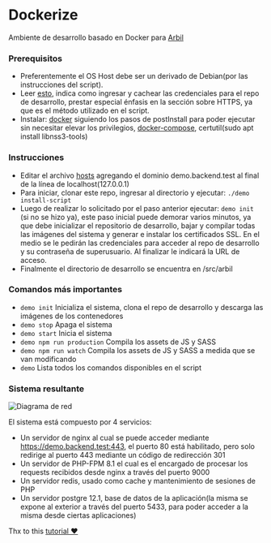 # Dockerize

Ambiente de desarrollo basado en Docker para [Arbil](https://arbil.com.ar/)

### Prerequisitos

* Preferentemente el OS Host debe ser un derivado de Debian(por las instrucciones del script).
* Leer [esto](https://docs.github.com/en/get-started/getting-started-with-git/about-remote-repositories), indica como ingresar y cachear las credenciales para el repo de desarrollo, prestar especial énfasis en la sección sobre HTTPS, ya que es el método utilizado en el script.
* Instalar: [docker](https://docs.docker.com/engine/install/ubuntu/) siguiendo los pasos de postInstall para poder ejecutar sin necesitar elevar los privilegios, [docker-compose](https://docs.docker.com/compose/install/), certutil(sudo apt install libnss3-tools)

### Instrucciones
* Editar el archivo [hosts](https://linuxize.com/post/how-to-edit-your-hosts-file/) agregando el dominio demo.backend.test al final de la línea de localhost(127.0.0.1)
* Para iniciar, clonar este repo, ingresar al directorio y ejecutar:
 ``` ./demo install-script ```
* Luego de realizar lo solicitado por el paso anterior ejecutar:
  ``` demo init ```
  (si no se hizo ya), este paso inicial puede demorar varios minutos, ya que debe inicializar el repositorio de desarrollo, bajar y compilar todas las imágenes del sistema y generar e instalar los certificados SSL. En el medio se le pedirán las credenciales para acceder al repo de desarrollo y su contraseña de superusuario. Al finalizar le indicará la URL de acceso.
* Finalmente el directorio de desarrollo se encuentra en /src/arbil

### Comandos más importantes
* ```demo init``` Inicializa el sistema, clona el repo de desarrollo y descarga las imágenes de los contenedores
* ```demo stop``` Apaga el sistema 
* ```demo start``` Inicia el sistema
* ```demo npm run production``` Compila los assets de JS y SASS
* ```demo npm run watch``` Compila los assets de JS y SASS a medida que se van modificando
* ```demo``` Lista todos los comandos disponibles en el script

### Sistema resultante

![Diagrama de red](./assets/Arbil%20Network%20Diagram.png "Diagrama de red")

El sistema está compuesto por 4 servicios:
* Un servidor de nginx al cual se puede acceder mediante https://demo.backend.test:443, el puerto 80 está habilitado, pero solo redirige al puerto 443 mediante un código de redirección 301
* Un servidor de PHP-FPM 8.1 el cual es el encargado de procesar los requests recibidos desde nginx a través del puerto 9000
* Un servidor redis, usado como cache y mantenimiento de sesiones de PHP
* Un servidor postgre 12.1, base de datos de la aplicación(la misma se expone al exterior a través del puerto 5433, para poder acceder a la misma desde ciertas aplicaciones)

Thx to this [tutorial :heart:](https://github.com/osteel/docker-tutorial) 